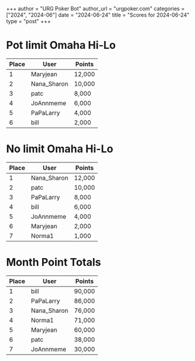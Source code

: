 +++
author = "URG Poker Bot"
author_url = "urgpoker.com"
categories = ["2024", "2024-06"]
date = "2024-06-24"
title = "Scores for 2024-06-24"
type = "post"
+++
# Pot limit Omaha Hi-Lo

| Place | User | Points |
|-------|------|--------|
| 1 | Maryjean | 12,000 |
| 2 | Nana_Sharon | 10,000 |
| 3 | patc | 8,000 |
| 4 | JoAnnmeme | 6,000 |
| 5 | PaPaLarry | 4,000 |
| 6 | bill | 2,000 |

# No limit Omaha Hi-Lo

| Place | User | Points |
|-------|------|--------|
| 1 | Nana_Sharon | 12,000 |
| 2 | patc | 10,000 |
| 3 | PaPaLarry | 8,000 |
| 4 | bill | 6,000 |
| 5 | JoAnnmeme | 4,000 |
| 6 | Maryjean | 2,000 |
| 7 | Norma1 | 1,000 |

# Month Point Totals

| Place | User | Points |
|-------|------|--------|
| 1 | bill | 90,000 |
| 2 | PaPaLarry | 86,000 |
| 3 | Nana_Sharon | 76,000 |
| 4 | Norma1 | 71,000 |
| 5 | Maryjean | 60,000 |
| 6 | patc | 38,000 |
| 7 | JoAnnmeme | 30,000 |

